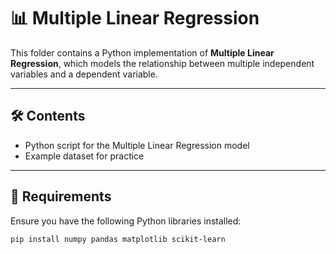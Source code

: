 # 📊 Multiple Linear Regression

This folder contains a Python implementation of **Multiple Linear Regression**, which models the relationship between multiple independent variables and a dependent variable.

---

## 🛠️ Contents  
- Python script for the Multiple Linear Regression model  
- Example dataset for practice  

---

## 🚀 Requirements  
Ensure you have the following Python libraries installed:  
```bash
pip install numpy pandas matplotlib scikit-learn
